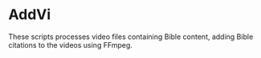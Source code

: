 # AddVi
These scripts processes video files containing Bible content, adding Bible citations to the videos using FFmpeg.
